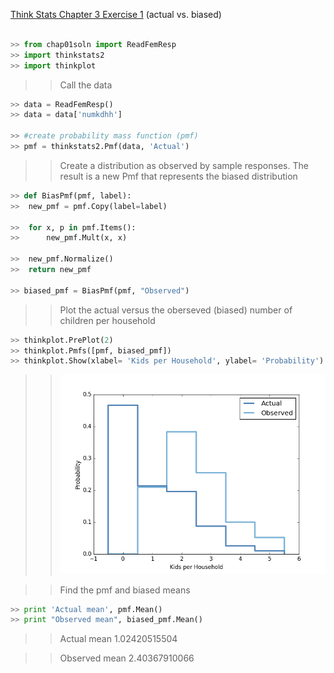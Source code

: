 [Think Stats Chapter 3 Exercise 1](http://greenteapress.com/thinkstats2/html/thinkstats2004.html#toc31) (actual vs. biased)
>>
```python

>> from chap01soln import ReadFemResp
>> import thinkstats2
>> import thinkplot
```
>> Call the data
```python
>> data = ReadFemResp()
>> data = data['numkdhh']

>> #create probability mass function (pmf)
>> pmf = thinkstats2.Pmf(data, 'Actual')
```
>> Create a distribution as observed by sample responses.
>> The result is a new Pmf that represents the biased distribution
```python
>> def BiasPmf(pmf, label):
>> 	new_pmf = pmf.Copy(label=label)

>> 	for x, p in pmf.Items():
>> 		new_pmf.Mult(x, x)

>> 	new_pmf.Normalize()
>>	return new_pmf

>> biased_pmf = BiasPmf(pmf, "Observed")
```
>> Plot the actual versus the oberseved (biased) number of children per household
```python
>> thinkplot.PrePlot(2)
>> thinkplot.Pmfs([pmf, biased_pmf])
>> thinkplot.Show(xlabel= 'Kids per Household', ylabel= 'Probability')
```
>> ![Graph](https://github.com/anaelisagentle/dsp/blob/master/img/figure_1.png)

>> Find the pmf and biased means
```python
>> print 'Actual mean', pmf.Mean()
>> print "Observed mean", biased_pmf.Mean()
```
>> Actual mean 1.02420515504

>> Observed mean 2.40367910066
